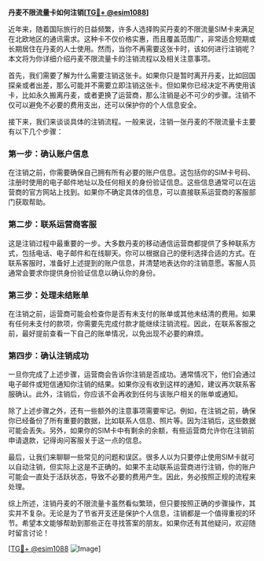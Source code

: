 **丹麦不限流量卡如何注销[[TG💪+ @esim1088](https://t.me/s/esim1088)]**

近年来，随着国际旅行的日益频繁，许多人选择购买丹麦的不限流量SIM卡来满足在北欧地区的通讯需求。这种卡不仅价格实惠，而且覆盖范围广，非常适合短期或长期居住在丹麦的人士使用。然而，当你不再需要这张卡时，该如何进行注销呢？本文将为你详细介绍丹麦不限流量卡的注销流程以及相关注意事项。

首先，我们需要了解为什么需要注销这张卡。如果你只是暂时离开丹麦，比如回国探亲或者出差，那么可能并不需要立即注销这张卡。但如果你已经决定不再使用该卡，比如永久搬离丹麦，或者更换了运营商，那么注销是必不可少的步骤。注销不仅可以避免不必要的费用支出，还可以保护你的个人信息安全。

接下来，我们来谈谈具体的注销流程。一般来说，注销一张丹麦的不限流量卡主要有以下几个步骤：

### 第一步：确认账户信息
在注销之前，你需要确保自己拥有所有必要的账户信息。这包括你的SIM卡号码、注册时使用的电子邮件地址以及任何相关的身份验证信息。这些信息通常可以在运营商的官方网站上找到。如果你不确定具体的信息，可以直接联系运营商的客服部门获取帮助。

### 第二步：联系运营商客服
这是注销过程中最重要的一步。大多数丹麦的移动通信运营商都提供了多种联系方式，包括电话、电子邮件和在线聊天。你可以根据自己的便利选择合适的方式。在联系客服时，准备好上述提到的账户信息，并清楚地表达你的注销意愿。客服人员通常会要求你提供身份验证信息以确认你的身份。

### 第三步：处理未结账单
在注销之前，运营商可能会检查你是否有未支付的账单或其他未结清的费用。如果有任何未支付的款项，你需要先完成付款才能继续注销流程。因此，在联系客服之前，最好提前查看一下自己的账单情况，以免出现不必要的麻烦。

### 第四步：确认注销成功
一旦你完成了上述步骤，运营商会告诉你注销是否成功。通常情况下，他们会通过电子邮件或短信通知你注销的结果。如果你没有收到这样的通知，建议再次联系客服确认。此外，注销后，你应该不会再收到任何与该账户相关的账单或通知。

除了上述步骤之外，还有一些额外的注意事项需要牢记。例如，在注销之前，确保你已经备份了所有重要的数据，比如联系人信息、照片等。因为注销后，这些数据可能会丢失。另外，如果你的SIM卡中有剩余的余额，有些运营商允许你在注销前申请退款，记得询问客服关于这一点的信息。

最后，让我们来聊聊一些常见的问题和误区。很多人以为只要停止使用SIM卡就可以自动注销，但实际上这是不正确的。如果不主动联系运营商进行注销，你的账户可能会一直处于活跃状态，导致不必要的费用产生。因此，务必按照正规的流程来处理。

综上所述，注销丹麦的不限流量卡虽然看似繁琐，但只要按照正确的步骤操作，其实并不复杂。无论是为了节省开支还是保护个人信息，注销都是一个值得重视的环节。希望本文能够帮助到那些正在寻找答案的朋友。如果你还有其他疑问，欢迎随时留言讨论！

[[TG💪+ @esim1088](https://t.me/s/esim1088) ![Image](https://i.postimg.cc/4NQfJmqS/Snipaste-2025-05-13-00-14-12.png)]